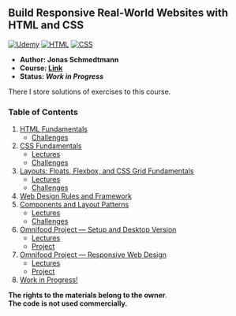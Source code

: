 ## Build Responsive Real-World Websites with HTML and CSS

[![Udemy](https://img.shields.io/badge/Udemy-black?style=for-the-badge&logo=udemy&logoColor=%black)](#)
[![HTML](https://img.shields.io/badge/HTML-DD4A25?style=for-the-badge&logo=html5&logoColor=white)](#)
[![CSS](https://img.shields.io/badge/CSS-254ADD?style=for-the-badge&logo=css3&logoColor=white)](#)

- **Author: Jonas Schmedtmann**
- **Course: [**Link**](https://www.udemy.com/course/design-and-develop-a-killer-website-with-html5-and-css3/)**
- **Status: *Work in Progress***

There I store solutions of exercises to this course.

### Table of Contents
1. [HTML Fundamentals](./01-HTML-Fundamentals)
   - [Challenges](./01-HTML-Fundamentals/Challenges)
2. [CSS Fundamentals](./02-CSS-Fundamentals)
   - [Lectures](./02-CSS-Fundamentals/Lectures)
   - [Challenges](./02-CSS-Fundamentals/Challenges)
3. [Layouts: Floats, Flexbox, and CSS Grid Fundamentals](./03-CSS-Layouts)
   - [Lectures](./03-CSS-Layouts/Lectures)
   - [Challenges](./03-CSS-Layouts/Challenges)
4. [Web Design Rules and Framework](./04-Design)
5. [Components and Layout Patterns](./05-Components)
   - [Lectures](./05-Components/Lectures)
   - [Challenges](./05-Components/Challenges)
6. [Omnifood Project — Setup and Desktop Version](./06-Omnifood-Desktop)
   - [Lectures](./06-Omnifood-Desktop/Lectures)
   - [Project](./06-Omnifood-Desktop/Project)
7. [Omnifood Project — Responsive Web Design](./07-Omnifood-Responsive)
   - [Lectures](./07-Omnifood-Responsive/Lectures)
   - [Project](./07-Omnifood-Responsive/Project)
8. [Work in Progress!](#)

**The rights to the materials belong to the owner**.<br>
**The code is not used commercially.**
